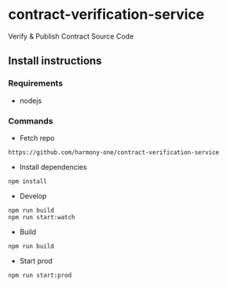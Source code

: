 # contract-verification-service
Verify & Publish Contract Source Code

## Install instructions

### Requirements 

* nodejs 

### Commands

* Fetch repo 

```
https://github.com/harmony-one/contract-verification-service
```

* Install dependencies

```
npm install
```

* Develop

```
npm run build
npm run start:watch
```

* Build

```
npm run build
```

* Start prod

```
npm run start:prod
```
